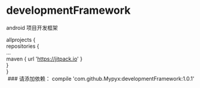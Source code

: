 # developmentFramework
android 项目开发框架<br>

allprojects {<br>
		repositories {<br>
			...<br>
			maven { url 'https://jitpack.io' }<br>
		}<br>
	}<br>
  ### 请添加依赖： compile 'com.github.Mypyx:developmentFramework:1.0.1'
